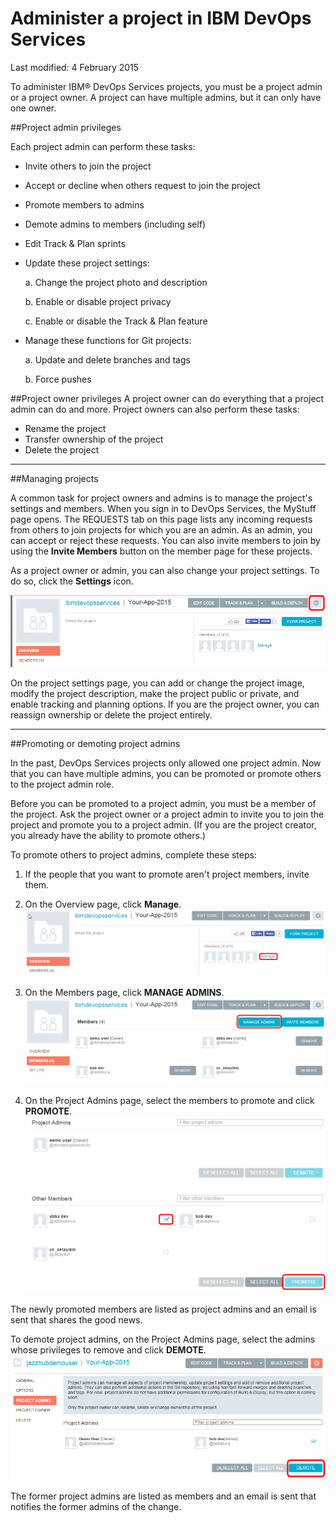 # Administer a project in IBM DevOps Services 

Last modified: 4 February 2015

To administer IBM&reg; DevOps Services projects, you must be a project admin or a project owner. A project can have multiple admins, but it can only have one owner. 

##Project admin privileges

Each project admin can perform these tasks:
* Invite others to join the project
* Accept or decline when others request to join the project
* Promote members to admins 
* Demote admins to members (including self)
* Edit Track & Plan sprints
* Update these project settings: 

	a. Change the project photo and description
	
	b. Enable or disable project privacy
	
	c. Enable or disable the Track & Plan feature
	
* Manage these functions for Git projects:

	a. Update and delete branches and tags
	
	b. Force pushes

##Project owner privileges
A project owner can do everything that a project admin can do and more. Project owners can also perform these tasks:
* Rename the project
* Transfer ownership of the project
* Delete the project

----
##Managing projects

A common task for project owners and admins is to manage the project's settings and members. When you sign in to DevOps Services, the MyStuff page opens. The REQUESTS tab on this page lists any incoming requests from others to join projects for which you are an admin. As an admin, you can accept or reject these requests. You can also invite members to join by using the **Invite Members** button on the member page for these projects.

As a project owner or admin, you can also change your project settings. To do so, click the **Settings** icon.

![Project settings gear icon][7]

On the project settings page, you can add or change the project image, modify the project description, make the project public or private, and enable tracking and planning options. If you are the project owner, you can reassign ownership or delete the project entirely.

----
##Promoting or demoting project admins

In the past, DevOps Services projects only allowed one project admin. Now that you can have multiple admins, you can be promoted or promote others to the project admin role.

Before you can be promoted to a project admin, you must be a member of the project. Ask the project owner or a project admin to invite you to join the project and promote you to a project admin. (If you are the project creator, you already have the ability to promote others.)

To promote others to project admins, complete these steps:

1. If the people that you want to promote aren't project members, invite them. 

2. On the Overview page, click **Manage**.
![Manage button on the overview page][4]

3. On the Members page, click **MANAGE ADMINS**.
![Manage admins button on the member page][5]

4. On the Project Admins page, select the members to promote and click **PROMOTE**.
![Promote button on the project admins page][6]

The newly promoted members are listed as project admins and an email is sent that shares the good news.  

To demote project admins, on the Project Admins page, select the admins whose privileges to remove and click **DEMOTE**.
![Project admin selected for demotion][8]

The former project admins are listed as members and an email is sent that notifies the former admins of the change.

[1]: images/invitemembers.png
[2]: images/projadminspage1.png
[3]: images/projectoptionspage1.png
[4]: images/managemembers.png
[5]: images/manageadmins.png
[6]: images/promotemember.png
[7]: images/projectsettings.png
[8]: images/demoteadmin.png

